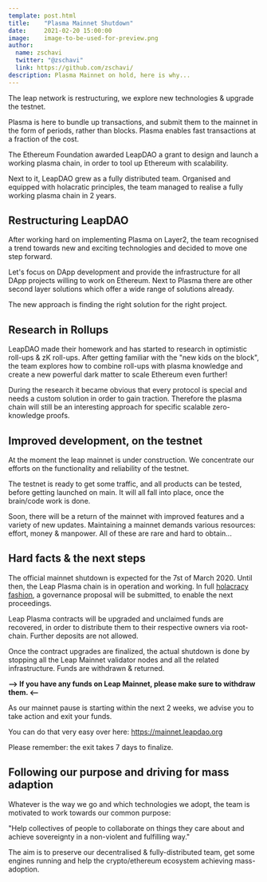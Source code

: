 ```yaml
---
template: post.html
title:    "Plasma Mainnet Shutdown"
date:     2021-02-20 15:00:00
image:    image-to-be-used-for-preview.png
author:
  name: zschavi
  twitter: "@zschavi"
  link: https://github.com/zschavi/
description: Plasma Mainnet on hold, here is why...
---
```

The leap network is restructuring, we explore new technologies & upgrade the testnet.

Plasma is here to bundle up transactions, and submit them to the mainnet in the form of periods, rather than blocks. Plasma enables fast transactions at a fraction of the cost.

The Ethereum Foundation awarded LeapDAO a grant to design and launch a working plasma chain, in order to tool up Ethereum with scalability.

Next to it, LeapDAO grew as a fully distributed team. Organised and equipped with holacratic principles, the team managed to realise a fully working plasma chain in 2 years.

## Restructuring LeapDAO
After working hard on implementing Plasma on Layer2, the team recognised a trend towards new and exciting technologies and decided to move one step forward.

Let's focus on DApp development and provide the infrastructure for all DApp projects willing to work on Ethereum. Next to Plasma there are other second layer solutions which offer a wide range of solutions already.

The new approach is finding the right solution for the right project.

## Research in Rollups
LeapDAO made their homework and has started to research in optimistic roll-ups & zK roll-ups. After getting familiar with the "new kids on the block", the team explores how to combine roll-ups with plasma knowledge and create a new powerful dark matter to scale Ethereum even further!

During the research it became obvious that every protocol is special and needs a custom solution in order to gain traction. Therefore the plasma chain will still be an interesting approach for specific scalable zero-knowledge proofs.

## Improved development, on the testnet
At the moment the leap mainnet is under construction. We concentrate our efforts on the functionality and reliability of the testnet.

The testnet is ready to get some traffic, and all products can be tested, before getting launched on main. It will all fall into place, once the brain/code work is done.

Soon, there will be a return of the mainnet with improved features and a variety of new updates. Maintaining a mainnet demands various resources: effort, money & manpower. All of these are rare and hard to obtain...

## Hard facts & the next steps
The official mainnet shutdown is expected for the 7st of March 2020. Until then, the Leap Plasma chain is in operation and working. In full [holacracy fashion](https://leapdao.org/blog/Minimal-Viable-Governance/), a governance proposal will be submitted, to enable the next proceedings.

Leap Plasma contracts will be upgraded and unclaimed funds are recovered, in order to distribute them to their respective owners via root-chain. Further deposits are not allowed.

Once the contract upgrades are finalized, the actual shutdown is done by stopping all the Leap Mainnet validator nodes and all the related infrastructure. Funds are withdrawn & returned.

**--> If you have any funds on Leap Mainnet, please make sure to withdraw them. <--**

As our mainnet pause is starting within the next 2 weeks, we advise you to take action and exit your funds.

You can do that very easy over here: https://mainnet.leapdao.org

Please remember: the exit takes 7 days to finalize.

## Following our purpose and driving for mass adaption
Whatever is the way we go and which technologies we adopt, the team is motivated to work towards our common purpose:

"Help collectives of people to collaborate on things they care about and achieve sovereignty in a non-violent and fulfilling way."

The aim is to preserve our decentralised & fully-distributed team, get some engines running and help the crypto/ethereum ecosystem achieving mass-adoption.
